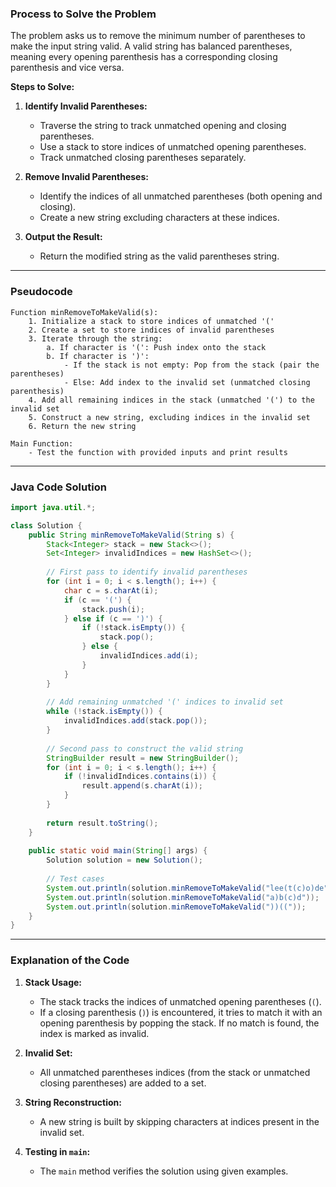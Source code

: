 ### Process to Solve the Problem

The problem asks us to remove the minimum number of parentheses to make the input string valid. A valid string has balanced parentheses, meaning every opening parenthesis has a corresponding closing parenthesis and vice versa.

**Steps to Solve:**
1. **Identify Invalid Parentheses:**
   - Traverse the string to track unmatched opening and closing parentheses.
   - Use a stack to store indices of unmatched opening parentheses.
   - Track unmatched closing parentheses separately.

2. **Remove Invalid Parentheses:**
   - Identify the indices of all unmatched parentheses (both opening and closing).
   - Create a new string excluding characters at these indices.

3. **Output the Result:**
   - Return the modified string as the valid parentheses string.

---

### Pseudocode

```plaintext
Function minRemoveToMakeValid(s):
    1. Initialize a stack to store indices of unmatched '('
    2. Create a set to store indices of invalid parentheses
    3. Iterate through the string:
        a. If character is '(': Push index onto the stack
        b. If character is ')':
            - If the stack is not empty: Pop from the stack (pair the parentheses)
            - Else: Add index to the invalid set (unmatched closing parenthesis)
    4. Add all remaining indices in the stack (unmatched '(') to the invalid set
    5. Construct a new string, excluding indices in the invalid set
    6. Return the new string

Main Function:
    - Test the function with provided inputs and print results
```

---

### Java Code Solution

```java
import java.util.*;

class Solution {
    public String minRemoveToMakeValid(String s) {
        Stack<Integer> stack = new Stack<>();
        Set<Integer> invalidIndices = new HashSet<>();
        
        // First pass to identify invalid parentheses
        for (int i = 0; i < s.length(); i++) {
            char c = s.charAt(i);
            if (c == '(') {
                stack.push(i);
            } else if (c == ')') {
                if (!stack.isEmpty()) {
                    stack.pop();
                } else {
                    invalidIndices.add(i);
                }
            }
        }
        
        // Add remaining unmatched '(' indices to invalid set
        while (!stack.isEmpty()) {
            invalidIndices.add(stack.pop());
        }
        
        // Second pass to construct the valid string
        StringBuilder result = new StringBuilder();
        for (int i = 0; i < s.length(); i++) {
            if (!invalidIndices.contains(i)) {
                result.append(s.charAt(i));
            }
        }
        
        return result.toString();
    }
    
    public static void main(String[] args) {
        Solution solution = new Solution();
        
        // Test cases
        System.out.println(solution.minRemoveToMakeValid("lee(t(c)o)de")); // Output: "lee(t(c)o)de"
        System.out.println(solution.minRemoveToMakeValid("a)b(c)d"));      // Output: "ab(c)d"
        System.out.println(solution.minRemoveToMakeValid("))(("));         // Output: ""
    }
}
```

---

### Explanation of the Code

1. **Stack Usage:**
   - The stack tracks the indices of unmatched opening parentheses (`(`).
   - If a closing parenthesis (`)`) is encountered, it tries to match it with an opening parenthesis by popping the stack. If no match is found, the index is marked as invalid.

2. **Invalid Set:**
   - All unmatched parentheses indices (from the stack or unmatched closing parentheses) are added to a set.

3. **String Reconstruction:**
   - A new string is built by skipping characters at indices present in the invalid set.

4. **Testing in `main`:**
   - The `main` method verifies the solution using given examples.
